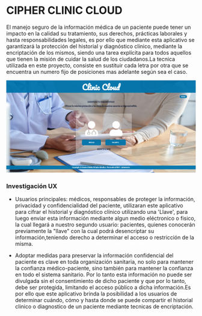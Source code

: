 
  # CIPHER CLINIC CLOUD

  El manejo seguro de la información médica de un paciente puede tener un impacto en la calidad su tratamiento, sus derechos, prácticas laborales y hasta responsabilidades legales, es por ello que mediante esta aplicativo se garantizará la protección del historial y diagnóstico clinico, mediante la encriptación de los mismos, siendo una tarea explícita para todos aquellos que tienen la misión de cuidar la salud de los ciudadanos.La tecnica utilizada en este proyecto, consiste en sustituir cada letra por otra que se encuentra un numero fijo de posiciones mas adelante según sea el caso.

  ![](/src/img-portada.png)

  ###   Investigación UX

  * Usuarios principales: médicos, responsables de proteger la información, privacidad y confidencialidad del paciente, utilizaran este aplicativo para cifrar el historial y diagnóstico clínico utilizando una 'Llave', para luego enviar esta información mediante algun medio eléctronico o fisico, la cual llegará a nuestro segundo usuario: pacientes, quienes conocerán previamente la "llave" con la cual podrá desencriptar su información,teniendo derecho a determinar el acceso o restricción de la misma.

  * Adoptar medidas para preservar la información confidencial del paciente es clave en toda organización sanitaria, no solo para mantener la confianza médico-paciente, sino también para mantener la confianza en todo el sistema sanitario. Por lo tanto esta información no puede ser divulgada sin el consentimiento de dicho paciente y que por lo tanto, debe ser protegida, limitando el acceso público a dicha información.Es por ello que este aplicativo brinda la posibilidad a los usuarios de determinar cuándo, cómo y hasta donde se puede compartir el historial clinico o diagnostico de un paciente mediante tecnicas de encriptación.